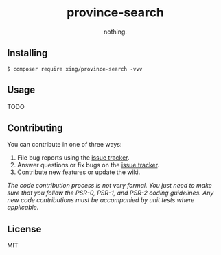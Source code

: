 <h1 align="center"> province-search </h1>

<p align="center"> nothing.</p>


## Installing

```shell
$ composer require xing/province-search -vvv
```

## Usage

TODO

## Contributing

You can contribute in one of three ways:

1. File bug reports using the [issue tracker](https://github.com/xing/province-search/issues).
2. Answer questions or fix bugs on the [issue tracker](https://github.com/xing/province-search/issues).
3. Contribute new features or update the wiki.

_The code contribution process is not very formal. You just need to make sure that you follow the PSR-0, PSR-1, and PSR-2 coding guidelines. Any new code contributions must be accompanied by unit tests where applicable._

## License

MIT